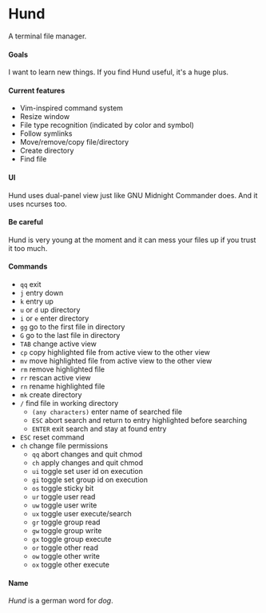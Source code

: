 # Hund
A terminal file manager.
#### Goals
I want to learn new things. If you find Hund useful, it's a huge plus.
#### Current features
- Vim-inspired command system
- Resize window
- File type recognition (indicated by color and symbol)
- Follow symlinks
- Move/remove/copy file/directory
- Create directory
- Find file
#### UI
Hund uses dual-panel view just like GNU Midnight Commander does. And it uses ncurses too.
#### Be careful
Hund is very young at the moment and it can mess your files up if you trust it too much.
#### Commands
- `qq` exit
- `j` entry down
- `k` entry up
- `u` or `d` up directory
- `i` or `e` enter directory
- `gg` go to the first file in directory
- `G` go to the last file in directory
- `TAB` change active view
- `cp` copy highlighted file from active view to the other view
- `mv` move highlighted file from active view to the other view
- `rm` remove highlighted file
- `rr` rescan active view
- `rn` rename highlighted file
- `mk` create directory
- `/` find file in working directory
	- `(any characters)` enter name of searched file
	- `ESC` abort search and return to entry highlighted before searching
	- `ENTER` exit search and stay at found entry
- `ESC` reset command
- `ch` change file permissions
	- `qq` abort changes and quit chmod
	- `ch` apply changes and quit chmod
	- `ui` toggle set user id on execution
	- `gi` toggle set group id on execution
	- `os` toggle sticky bit
	- `ur` toggle user read
	- `uw` toggle user write
	- `ux` toggle user execute/search
	- `gr` toggle group read
	- `gw` toggle group write
	- `gx` toggle group execute
	- `or` toggle other read
	- `ow` toggle other write
	- `ox` toggle other execute
#### Name
_Hund_ is a german word for _dog_.
